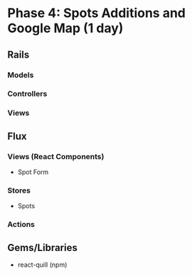 # Phase 4: Spots Additions and Google Map (1 day)

## Rails
### Models

### Controllers

### Views

## Flux
### Views (React Components)
* Spot Form

### Stores
* Spots

### Actions

## Gems/Libraries
* react-quill (npm)
